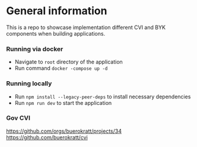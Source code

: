 # General information

This is a repo to showcase implementation different CVI and BYK components when building applications.

### Running via docker
- Navigate to `root` directory of the application
- Run command `docker -compose up -d`

### Running locally
- Run `npm install --legacy-peer-deps` to install necessary dependencies
- Run `npm run dev` to start the application

### Gov CVI

https://github.com/orgs/buerokratt/projects/34
https://github.com/buerokratt/cvi
